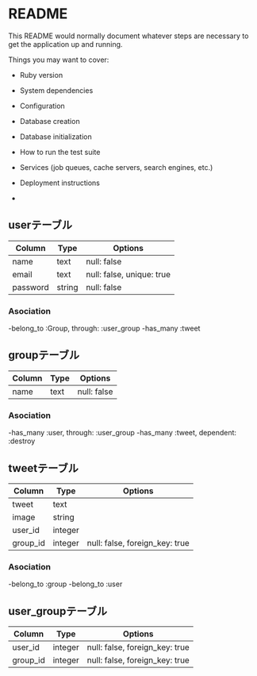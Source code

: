 # README

This README would normally document whatever steps are necessary to get the
application up and running.

Things you may want to cover:

* Ruby version

* System dependencies

* Configuration

* Database creation

* Database initialization

* How to run the test suite

* Services (job queues, cache servers, search engines, etc.)

* Deployment instructions

* 
## userテーブル
|Column|Type|Options|
|------|----|-------|
|name|text|null: false|
|email|text|null: false, unique: true|
|password|string|null: false|

### Asociation
-belong_to :Group, through: :user_group
-has_many :tweet

## groupテーブル
|Column|Type|Options|
|------|----|-------|
|name|text|null: false|

### Asociation
-has_many :user, through: :user_group
-has_many :tweet, dependent: :destroy

## tweetテーブル
|Column|Type|Options|
|------|----|-------|
|tweet|text||
|image|string||
|user_id|integer||null: false, foreign_key: true|
|group_id|integer|null: false, foreign_key: true|

### Asociation
-belong_to :group
-belong_to :user

## user_groupテーブル
|Column|Type|Options|
|------|----|-------|
|user_id|integer|null: false, foreign_key: true|
|group_id|integer|null: false, foreign_key: true|
